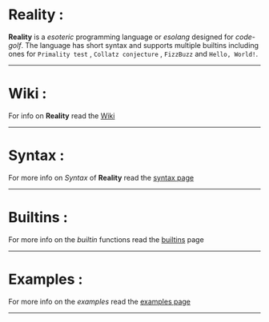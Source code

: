 # Reality : 

**Reality** is a _esoteric_ programming language or _esolang_ designed for _code-golf_. The language has short syntax and supports multiple builtins including ones for `Primality test` , `Collatz conjecture` , `FizzBuzz` and `Hello, World!`.

---

# Wiki : 

For info on **Reality** read the [Wiki](https://github.com/Muhammad-Salman-Sheikh/WIP/wiki)

---

# Syntax : 

For more info on *Syntax* of **Reality** read the [syntax page](https://github.com/Muhammad-Salman-Sheikh/WIP/wiki/Syntax)

---

# Builtins : 

For more info on the *builtin* functions read the [builtins](https://github.com/Muhammad-Salman-Sheikh/WIP/wiki/Built-ins) page

---

# Examples : 

For more info on the *examples* read the [examples page](https://github.com/Muhammad-Salman-Sheikh/WIP/wiki/Examples)

---
